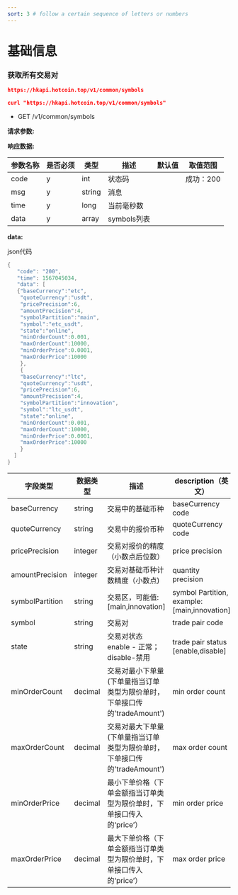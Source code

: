 ```yaml
---
sort: 3 # follow a certain sequence of letters or numbers
---
```

# 基础信息

### 获取所有交易对  

```json
https://hkapi.hotcoin.top/v1/common/symbols

curl "https://hkapi.hotcoin.top/v1/common/symbols"
```

- GET /v1/common/symbols  

**请求参数:**   

**响应数据:**  

参数名称|是否必须|类型|描述|默认值|取值范围
------------- | ------------- |  ------------- | ------------- |  ------------- | -------------
code|y|int|状态码||成功：200
msg|y|string|消息||
time|y|long|当前毫秒数||
data|y|array|symbols列表||


**data:**
<p class="custom-code-title">json代码</p>

``` java
{
   "code": "200",
   "time": 1567045034,
   "data": [
   {"baseCurrency":"etc",
    "quoteCurrency":"usdt",
    "pricePrecision":6,
    "amountPrecision":4,
    "symbolPartition":"main",
    "symbol":"etc_usdt",
    "state":"online",
    "minOrderCount":0.001,
    "maxOrderCount":10000,
    "minOrderPrice":0.0001,
    "maxOrderPrice":10000
    },
    {
    "baseCurrency":"ltc",
    "quoteCurrency":"usdt",
    "pricePrecision":6,
    "amountPrecision":4,
    "symbolPartition":"innovation",
    "symbol":"ltc_usdt",
    "state":"online",
    "minOrderCount":0.001,
    "maxOrderCount":10000,
    "minOrderPrice":0.0001,
    "maxOrderPrice":10000
    }
  ]
}
```

字段类型|数据类型|描述|description（英文）
------------- | ------------- |  ------------- | ------------
baseCurrency|string|交易中的基础币种|baseCurrency code
quoteCurrency|string|交易中的报价币种|quoteCurrency code
pricePrecision|integer|交易对报价的精度（小数点后位数）|price precision
amountPrecision|integer|交易对基础币种计数精度（小数点)|quantity precision
symbolPartition|string|交易区，可能值: [main,innovation]|symbol Partition, example:[main,innovation]
symbol|string|交易对|trade pair code
state|string|交易对状态 enable - 正常；disable-禁用|trade pair status [enable,disable]
minOrderCount|decimal|交易对最小下单量 (下单量指当订单类型为限价单时，下单接口传的'tradeAmount')|min order count
maxOrderCount|decimal|交易对最大下单量 (下单量指当订单类型为限价单时，下单接口传的'tradeAmount')|max order count
minOrderPrice|decimal|最小下单价格（下单金额指当订单类型为限价单时，下单接口传入的‘price’）|min order price
maxOrderPrice|decimal|最大下单价格（下单金额指当订单类型为限价单时，下单接口传入的‘price’）|max order price
